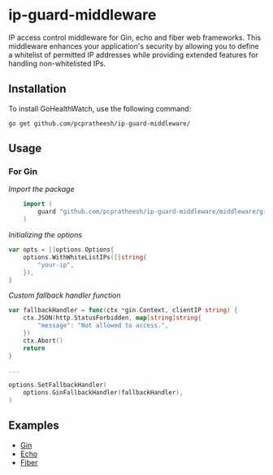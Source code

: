 # ip-guard-middleware
IP access control middleware for Gin, echo and fiber web frameworks. This middleware enhances your application's security by allowing you to define a whitelist of permitted IP addresses while providing extended features for handling non-whitelisted IPs.

## Installation
To install GoHealthWatch, use the following command:
```
go get github.com/pcpratheesh/ip-guard-middleware/
```

## Usage
### For Gin

*Import the package*
```go
    import (
        guard "github.com/pcpratheesh/ip-guard-middleware/middleware/gin"
    )
```

*Initializing the options*
```go
var opts = []options.Options{
    options.WithWhiteListIPs([]string{
        "your-ip",
    }),
}

```

*Custom fallback handler function*
```go
var fallbackHandler = func(ctx *gin.Context, clientIP string) {
	ctx.JSON(http.StatusForbidden, map[string]string{
		"message": "Not allowed to access.",
	})
	ctx.Abort()
	return
}

...

options.SetFallbackHandler(
    options.GinFallbackHandler(fallbackHandler),
)
```

## Examples
- [Gin](example/gin/main.go)
- [Echo](example/echo/main.go)
- [Fiber](example/fiber/main.go)